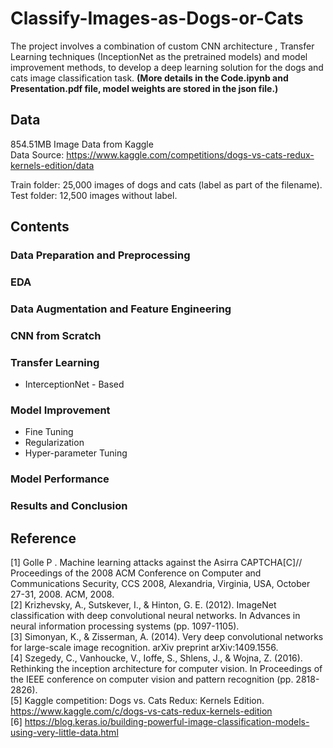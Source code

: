 # Classify-Images-as-Dogs-or-Cats

The project involves a combination of custom CNN architecture , Transfer Learning techniques (InceptionNet as the pretrained models) and model improvement methods, to develop a deep learning solution for the dogs and cats image classification task.
**(More details in the Code.ipynb and Presentation.pdf file, model weights are stored in the json file.)**

## Data
854.51MB Image Data from Kaggle   
Data Source: https://www.kaggle.com/competitions/dogs-vs-cats-redux-kernels-edition/data

Train folder: 25,000 images of dogs and cats (label as part of the filename).   
Test folder: 12,500 images without label.

## Contents
### Data Preparation and Preprocessing
### EDA
### Data Augmentation and Feature Engineering
### CNN from Scratch
### Transfer Learning
 - InterceptionNet - Based
### Model Improvement
 - Fine Tuning
 - Regularization
 - Hyper-parameter Tuning
### Model Performance
### Results and Conclusion

## Reference
[1] Golle P . Machine learning attacks against the Asirra CAPTCHA[C]// Proceedings of the 2008 ACM Conference on Computer and Communications Security, CCS 2008, Alexandria, Virginia, USA, October 27-31, 2008. ACM, 2008.  
[2] Krizhevsky, A., Sutskever, I., & Hinton, G. E. (2012). ImageNet classification with deep convolutional neural networks. In Advances in neural information processing systems (pp. 1097-1105).   
[3] Simonyan, K., & Zisserman, A. (2014). Very deep convolutional networks for large-scale image recognition. arXiv preprint arXiv:1409.1556.   
[4] Szegedy, C., Vanhoucke, V., Ioffe, S., Shlens, J., & Wojna, Z. (2016). Rethinking the inception architecture for computer vision. In Proceedings of the IEEE conference on computer vision and pattern recognition (pp. 2818-2826).   
[5] Kaggle competition: Dogs vs. Cats Redux: Kernels Edition. https://www.kaggle.com/c/dogs-vs-cats-redux-kernels-edition    
[6] https://blog.keras.io/building-powerful-image-classification-models-using-very-little-data.html


